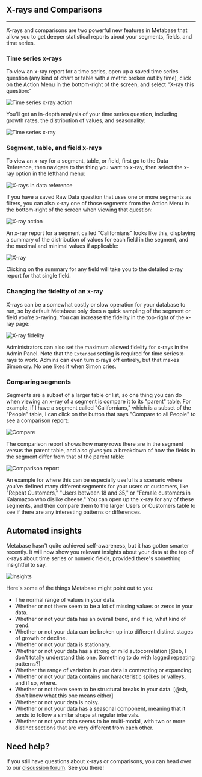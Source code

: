 ## X-rays and Comparisons
---
X-rays and comparisons are two powerful new features in Metabase that allow you to get deeper statistical reports about your segments, fields, and time series.

### Time series x-rays

To view an x-ray report for a time series, open up a saved time series question (any kind of chart or table with a metric broken out by time), click on the Action Menu in the bottom-right of the screen, and select "X-ray this question:"

![Time series x-ray action](images/x-ray-action-time-series.png)

You'll get an in-depth analysis of your time series question, including growth rates, the distribution of values, and seasonality:

![Time series x-ray](images/x-ray-time-series.png)

### Segment, table, and field x-rays
To view an x-ray for a segment, table, or field, first go to the Data Reference, then navigate to the thing you want to x-ray, then select the x-ray option in the lefthand menu:

![X-rays in data reference](images/x-ray-data-reference.png)

If you have a saved Raw Data question that uses one or more segments as filters, you can also x-ray one of those segments from the Action Menu in the bottom-right of the screen when viewing that question:

![X-ray action](images/x-ray-action.png)

An x-ray report for a segment called "Californians" looks like this, displaying a summary of the distribution of values for each field in the segment, and the maximal and minimal values if applicable:

![X-ray](images/x-ray.png)

Clicking on the summary for any field will take you to the detailed x-ray report for that single field.

### Changing the fidelity of an x-ray

X-rays can be a somewhat costly or slow operation for your database to run, so by default Metabase only does a quick sampling of the segment or field you're x-raying. You can increase the fidelity in the top-right of the x-ray page:

![X-ray fidelity](images/x-ray-fidelity.png)

Administrators can also set the maximum allowed fidelity for x-rays in the Admin Panel. Note that the `Extended` setting is required for time series x-rays to work. Admins can even turn x-rays off entirely, but that makes Simon cry. No one likes it when Simon cries.

### Comparing segments

Segments are a subset of a larger table or list, so one thing you can do when viewing an x-ray of a segment is compare it to its "parent" table. For example, if I have a segment called "Californians," which is a subset of the "People" table, I can click on the button that says "Compare to all People" to see a comparison report:

![Compare](images/x-ray-compare-button.png)

The comparison report shows how many rows there are in the segment versus the parent table, and also gives you a breakdown of how the fields in the segment differ from that of the parent table:

![Comparison report](images/x-ray-comparison.png)

An example for where this can be especially useful is a scenario where you've defined many different segments for your users or customers, like "Repeat Customers," "Users between 18 and 35," or "Female customers in Kalamazoo who dislike cheese." You can open up the x-ray for any of these segments, and then compare them to the larger Users or Customers table to see if there are any interesting patterns or differences.

## Automated insights
Metabase hasn't quite achieved self-awareness, but it has gotten smarter recently. It will now show you relevant insights about your data at the top of x-rays about time series or numeric fields, provided there's something insightful to say.

![Insights](./images/insights.png)

Here's some of the things Metabase might point out to you:
- The normal range of values in your data.
- Whether or not there seem to be a lot of missing values or zeros in your data.
- Whether or not your data has an overall trend, and if so, what kind of trend.
- Whether or not your data can be broken up into different distinct stages of growth or decline.
- Whether or not your data is stationary.
- Whether or not your data has a strong or mild autocorrelation [@sb, I don't totally understand this one. Something to do with lagged repeating patterns?]
- Whether the range of variation in your data is contracting or expanding.
- Whether or not your data contains uncharacteristic spikes or valleys, and if so, where.
- Whether or not there seem to be structural breaks in your data. [@sb, don't know what this one means either]
- Whether or not your data is noisy.
- Whether or not your data has a seasonal component, meaning that it tends to follow a similar shape at regular intervals.
- Whether or not your data seems to be multi-modal, with two or more distinct sections that are very different from each other.

## Need help?
If you still have questions about x-rays or comparisons, you can head over to our [discussion forum](http://discourse.metabase.com/). See you there!
